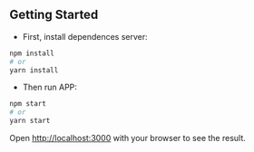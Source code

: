 ## Getting Started

* First, install dependences server:

```bash
npm install
# or
yarn install
```

* Then run APP:

```bash
npm start
# or
yarn start
```

Open [http://localhost:3000](http://localhost:3000) with your browser to see the result.

